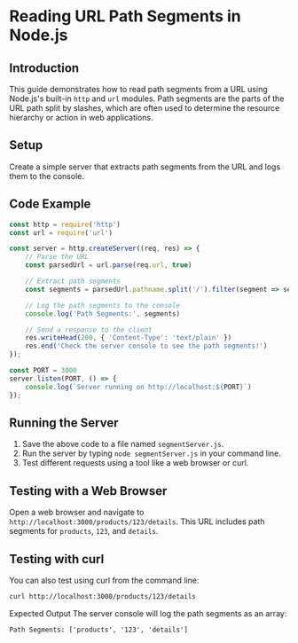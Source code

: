 # Reading URL Path Segments in Node.js

## Introduction

This guide demonstrates how to read path segments from a URL using Node.js's built-in `http` and `url` modules. Path segments are the parts of the URL path split by slashes, which are often used to determine the resource hierarchy or action in web applications.

## Setup

Create a simple server that extracts path segments from the URL and logs them to the console.

## Code Example

```javascript
const http = require('http')
const url = require('url')

const server = http.createServer((req, res) => {
    // Parse the URL
    const parsedUrl = url.parse(req.url, true)

    // Extract path segments
    const segments = parsedUrl.pathname.split('/').filter(segment => segment)

    // Log the path segments to the console
    console.log('Path Segments:', segments)

    // Send a response to the client
    res.writeHead(200, { 'Content-Type': 'text/plain' })
    res.end('Check the server console to see the path segments!')
});

const PORT = 3000
server.listen(PORT, () => {
    console.log(`Server running on http://localhost:${PORT}`)
});
```

## Running the Server

1. Save the above code to a file named `segmentServer.js`.
2. Run the server by typing `node segmentServer.js` in your command line.
3. Test different requests using a tool like a web browser or curl.

## Testing with a Web Browser

Open a web browser and navigate to `http://localhost:3000/products/123/details`. This URL includes path segments for `products`, `123`, and `details`.

## Testing with curl

You can also test using curl from the command line:

```bash
curl http://localhost:3000/products/123/details
```

Expected Output
The server console will log the path segments as an array:
```
Path Segments: ['products', '123', 'details']
```
